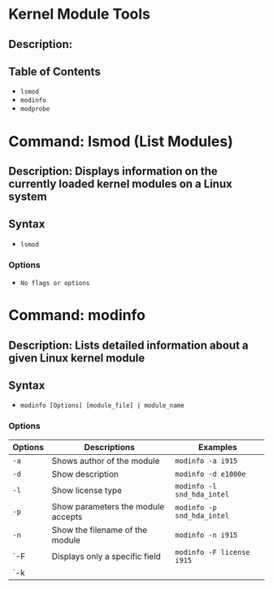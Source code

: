 # Kernel Module Tools

## Description:

## Table of Contents

- `lsmod`
- `modinfo`
- `modprobe`

# Command: lsmod (List Modules)

## Description: Displays information on the currently loaded kernel modules on a Linux system

## Syntax

- `lsmod`

### Options

- `No flags or options`

# Command: modinfo

## Description: Lists detailed information about a given Linux kernel module

## Syntax

- `modinfo [Options] [module_file] | module_name`

### Options

| Options | Descriptions | Examples |
|---------|--------------|----------|
| `-a` | Shows author of the module | `modinfo -a i915` |
| `-d` | Show description | `modinfo -d e1000e` |
| `-l` | Show license type | `modinfo -l snd_hda_intel` |
| `-p` | Show parameters the module accepts | `modinfo -p snd_hda_intel` |
| `-n` | Show the filename of the module | `modinfo -n i915` |
| `-F<field> | Displays only a specific field | `modinfo -F license i915` |
| `-k<kernel>